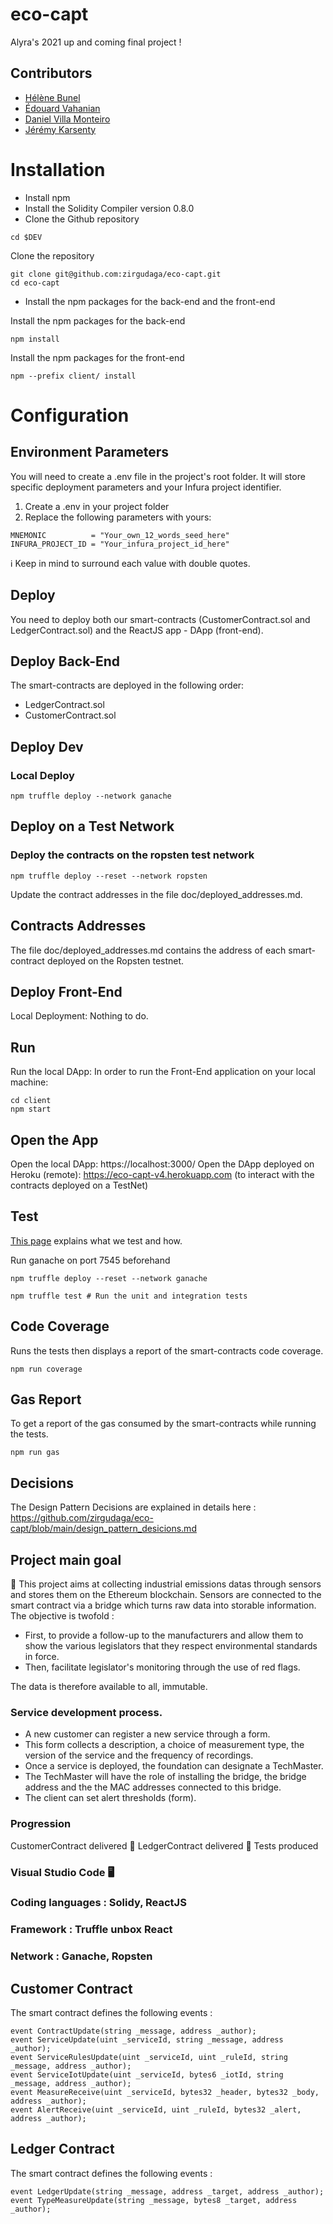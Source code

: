 # eco-capt
 Alyra's 2021 up and coming final project !


## Contributors

- [Hélène Bunel](https://github.com/Helene-mb)
- [Édouard Vahanian](https://github.com/edvahn)
- [Daniel Villa Monteiro](https://github.com/zirgudaga)
- [Jérémy Karsenty](https://github.com/jkarsenty)

# Installation

- Install npm
- Install the Solidity Compiler version 0.8.0
- Clone the Github repository

```
cd $DEV
```

Clone the repository

```
git clone git@github.com:zirgudaga/eco-capt.git
cd eco-capt
```

- Install the npm packages for the back-end and the front-end

Install the npm packages for the back-end
```
npm install
```

Install the npm packages for the front-end
```
npm --prefix client/ install
```

# Configuration

## Environment Parameters

You will need to create a .env file in the project's root folder. It will store specific deployment parameters and your Infura project identifier.
1. Create a .env in your project folder
2. Replace the following parameters with yours:
```
MNEMONIC          = "Your_own_12_words_seed_here"
INFURA_PROJECT_ID = "Your_infura_project_id_here"
```

ℹ️ Keep in mind to surround each value with double quotes.

## Deploy   

You need to deploy both our smart-contracts (CustomerContract.sol and LedgerContract.sol) and the ReactJS app - DApp (front-end).

## Deploy Back-End

The smart-contracts are deployed in the following order:
- LedgerContract.sol
- CustomerContract.sol

## Deploy Dev

### Local Deploy
```
npm truffle deploy --network ganache
```

## Deploy on a Test Network

### Deploy the contracts on the ropsten test network
```
npm truffle deploy --reset --network ropsten
```

Update the contract addresses in the file doc/deployed_addresses.md.

## Contracts Addresses
The file doc/deployed_addresses.md contains the address of each smart-contract deployed on the Ropsten testnet.

## Deploy Front-End

Local Deployment:
Nothing to do.

## Run

Run the local DApp:
In order to run the Front-End application on your local machine:

```
cd client 
npm start
```

## Open the App

Open the local DApp: https://localhost:3000/
Open the DApp deployed on Heroku (remote): https://eco-capt-v4.herokuapp.com (to interact with the contracts deployed on a TestNet)

## Test

[This page](https://github.com/zirgudaga/eco-capt/blob/main/tests_explication.md) explains what we test and how.

Run ganache on port 7545 beforehand
```
npm truffle deploy --reset --network ganache

npm truffle test # Run the unit and integration tests
```

## Code Coverage

Runs the tests then displays a report of the smart-contracts code coverage.
```
npm run coverage
```

## Gas Report

To get a report of the gas consumed by the smart-contracts while running the tests.
```
npm run gas
```

## Decisions

The Design Pattern Decisions are explained in details here : https://github.com/zirgudaga/eco-capt/blob/main/design_pattern_desicions.md



## Project main goal

📌  This project aims at collecting industrial emissions datas through sensors and stores them on the Ethereum blockchain.
Sensors are connected to the smart contract via a bridge which turns raw data into storable information.
The objective is twofold : 
- First, to provide a follow-up to the manufacturers and allow them to show the various legislators that they respect environmental standards in force.
- Then, facilitate legislator's monitoring through the use of red flags.

The data is therefore available to all, immutable.

### Service development process.

- A new customer can register a new service through a form.
- This form collects a description, a choice of measurement type, the version of the service and the frequency of recordings.
- Once a service is deployed, the foundation can designate a TechMaster.
- The TechMaster will have the role of installing the bridge, the bridge address and the the MAC addresses connected to this bridge.
- The client can set alert thresholds (form).

### Progression

CustomerContract delivered  🚀
LedgerContract delivered  🚀
Tests produced

### Visual Studio Code  🖥️

### Coding languages : Solidy, ReactJS

### Framework : Truffle unbox React 

### Network : Ganache, Ropsten

## Customer Contract

The smart contract defines the following events : 
```
event ContractUpdate(string _message, address _author);      
event ServiceUpdate(uint _serviceId, string _message, address _author);  
event ServiceRulesUpdate(uint _serviceId, uint _ruleId, string _message, address _author); 
event ServiceIotUpdate(uint _serviceId, bytes6 _iotId, string _message, address _author); 
event MeasureReceive(uint _serviceId, bytes32 _header, bytes32 _body, address _author); 
event AlertReceive(uint _serviceId, uint _ruleId, bytes32 _alert, address _author);  
```

## Ledger Contract
The smart contract defines the following events : 
```
event LedgerUpdate(string _message, address _target, address _author);  
event TypeMeasureUpdate(string _message, bytes8 _target, address _author);  
```
